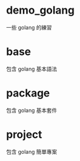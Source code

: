 # demo_golang
一些 golang 的練習

# base
包含 golang 基本語法

# package
包含 golang 基本套件

# project
包含 golang 簡單專案

